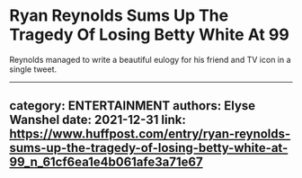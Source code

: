 # Ryan Reynolds Sums Up The Tragedy Of Losing Betty White At 99

Reynolds managed to write a beautiful eulogy for his friend and TV icon in a single tweet.

---
category: ENTERTAINMENT
authors: Elyse Wanshel
date: 2021-12-31
link: https://www.huffpost.com/entry/ryan-reynolds-sums-up-the-tragedy-of-losing-betty-white-at-99_n_61cf6ea1e4b061afe3a71e67
---

